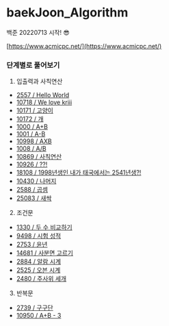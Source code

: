 # baekJoon_Algorithm
백준 20220713 시작! 😎

[https://www.acmicpc.net/](https://www.acmicpc.net/)

### 단계별로 풀어보기
1. 입출력과 사칙연산
- [2557 / Hello World](https://github.com/kimsojung1121/baekJoon_Algorithm/blob/main/2557.md)
- [10718 / We love kriii](https://github.com/kimsojung1121/baekJoon_Algorithm/blob/main/10718.md)
- [10171 / 고양이](https://github.com/kimsojung1121/baekJoon_Algorithm/blob/main/10171.md)
- [10172 / 개](https://github.com/kimsojung1121/baekJoon_Algorithm/blob/main/10172.md)
- [1000 / A+B](https://github.com/kimsojung1121/baekJoon_Algorithm/blob/main/1000.md)
- [1001 / A-B](https://github.com/kimsojung1121/baekJoon_Algorithm/blob/main/1001.md)
- [10998 / AXB](https://github.com/kimsojung1121/baekJoon_Algorithm/blob/main/10998.md)
- [1008 / A/B](https://github.com/kimsojung1121/baekJoon_Algorithm/blob/main/1008.md)
- [10869 / 사칙연산](https://github.com/kimsojung1121/baekJoon_Algorithm/blob/main/10869.md)
- [10926 / ??!](https://github.com/kimsojung1121/baekJoon_Algorithm/blob/main/10926.md)
- [18108 / 	1998년생인 내가 태국에서는 2541년생?!](https://github.com/kimsojung1121/baekJoon_Algorithm/blob/main/18108.md)
- [10430 / 나머지](https://github.com/kimsojung1121/baekJoon_Algorithm/blob/main/10430.md)
- [2588 / 곱셈](https://github.com/kimsojung1121/baekJoon_Algorithm/blob/main/2588.md)
- [25083 / 새싹](https://github.com/kimsojung1121/baekJoon_Algorithm/blob/main/25083.md)

2. 조건문
- [1330 / 두 수 비교하기](https://github.com/kimsojung1121/baekJoon_Algorithm/blob/main/1330.md)
- [9498 / 시험 성적](https://github.com/kimsojung1121/baekJoon_Algorithm/blob/main/9498.md)
- [2753 / 윤년](https://github.com/kimsojung1121/baekJoon_Algorithm/blob/main/2753.md)
- [14681 / 사분면 고르기](https://github.com/kimsojung1121/baekJoon_Algorithm/blob/main/14681.md)
- [2884 / 알람 시계](https://github.com/kimsojung1121/baekJoon_Algorithm/blob/main/2884.md)
- [2525 / 오븐 시계](https://github.com/kimsojung1121/baekJoon_Algorithm/blob/main/2525.md)
- [2480 / 주사위 세개](https://github.com/kimsojung1121/baekJoon_Algorithm/blob/main/2480.md)

3. 반복문
- [2739 / 구구단](https://github.com/kimsojung1121/baekJoon_Algorithm/blob/main/2739.md)
- [10950 / A+B - 3](https://github.com/kimsojung1121/baekJoon_Algorithm/blob/main/10950.md)
